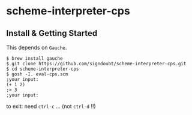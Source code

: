 # scheme-interpreter-cps

## Install & Getting Started

This depends on `Gauche`.

```
$ brew install gauche
$ git clone https://github.com/signdoubt/scheme-interpreter-cps.git
$ cd scheme-interpreter-cps
$ gosh -I. eval-cps.scm
;your input:
(+ 1 2)
;> 3
;your input:
```

  to exit: need `ctrl-c` ... (not `ctrl-d` !!)
